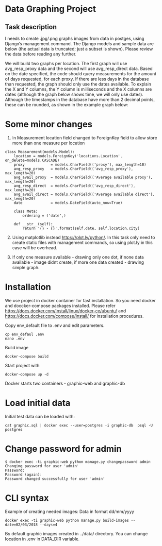 # Data Graphing Project

## Task description

I needs to create .jpg/.png graphs images from data in postges, using Django’s management command.  The Django models and sample data are below (the actual data is truncated; just a subset is shown).  Please review the data before reading any further.  

We will build two graphs per location.  The first graph will use avg_resp_proxy data and the second will use avg_resp_direct data.  Based on the date specified, the code should query measurements for the amount of days requested, for each proxy.  If there are less days in the database than requested, the graph should only use the dates available.  To explain the X and Y columns, the Y column is milliseconds and the X columns are dates (although the graph below shows time, we will only use dates).  Although the timestamps in the database have more than 2 decimal points, these can be rounded, as shown in the example graph below:

# Some minor changes

1. In Measurement location field changed to ForeignKey field to allow store more than one measure per location

```
class Measurement(models.Model):
    location = models.ForeignKey('locations.Location', on_delete=models.CASCADE)
    proxy            = models.CharField(('proxy'), max_length=10)
    avg_resp_proxy   = models.CharField(('avg_resp_proxy'), max_length=20)
    avg_avail_proxy  = models.CharField(('Average available proxy'), max_length=20)
    avg_resp_direct  = models.CharField(('avg_resp_direct'), max_length=20)
    avg_avail_direct = models.CharField(('Average available direct'), max_length=20)
    date             = models.DateField(auto_now=True)

    class Meta:
        ordering = ('date',)

    def __str__(self):
        return '{} - {}'.format(self.date, self.location.city)
```

2. Using matplotlib instead https://plot.ly/python/. In this task only need to create static files with management
commands, so using plot.ly in this case will be overhead.

3. If only one measure available - drawing only one dot, if none data available - image didnt create, if more one data created - drawing simple graph.

# Installation

We use project in docker container for fast installation. So you need docker and doccker-compose packages installed.
Please refer https://docs.docker.com/install/linux/docker-ce/ubuntu/ and https://docs.docker.com/compose/install/ for installation procedures.

Copy env_default file to .env and edit parameters.
```
cp env_defaul .env
nano .env
```

Build image
```
docker-compose build
```

Start project with
```
docker-compose up -d
```

Docker starts two containers - graphic-web and graphic-db

# Load initial data
Initial test data can be loaded with:

```
cat graphic.sql | docker exec --user=postgres -i graphic-db  psql -U postgres
```

# Change password for admin

```
$ docker exec -ti graphic-web python manage.py changepassword admin
Changing password for user 'admin'
Password:
Password (again):
Password changed successfully for user 'admin'
```


# CLI syntax

Example of creating needed images:
Data in format dd/mm/yyyy
```
docker exec -ti graphic-web python manage.py build-images --date=02/03/2018 --days=4
```
By default graphic images created in ../data/ directory. You can change location in .env in DATA_DIR variable.
